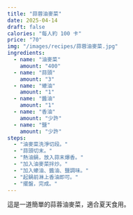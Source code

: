```yaml
---
title: "蒜蓉油麥菜"
date: 2025-04-14
draft: false
calories: "每人約 100 卡"
price: "70"
img: "/images/recipes/蒜蓉油麥菜.jpg"
ingredients:
  - name: "油麥菜"
    amount: "400"
  - name: "蒜頭"
    amount: "3"
  - name: "蠔油"
    amount: "1"
  - name: "醬油"
    amount: "1"
  - name: "香油"
    amount: "少許"
  - name: "鹽"
    amount: "少許"
steps:
  - "油麥菜洗淨切段。"
  - "蒜頭切末。"
  - "熱油鍋，放入蒜末爆香。"
  - "加入油麥菜拌炒。"
  - "加入蠔油、醬油、鹽調味。"
  - "起鍋前淋上香油即可。"
  - "擺盤，完成。"
---
```


這是一道簡單的蒜蓉油麥菜，適合夏天食用。
